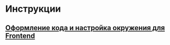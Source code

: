 # Инструкции

## [Оформление кода и настройка окружения для Frontend](docs/Forntend_code_style_manual.md)

